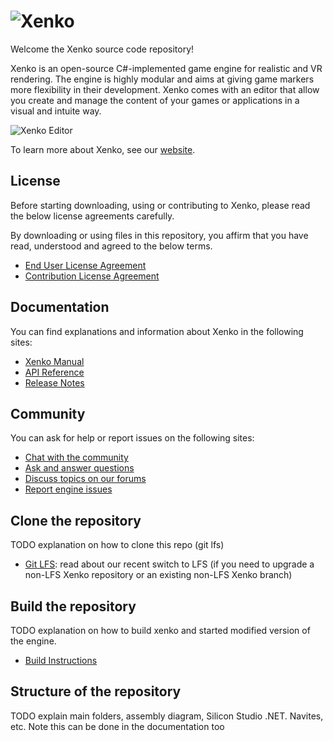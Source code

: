 ![Xenko](https://xenko.com/images/external/xenko-logo-side.png)
=======

Welcome the Xenko source code repository!

Xenko is an open-source C#-implemented game engine for realistic and VR rendering. 
The engine is highly modular and aims at giving game markers more flexibility in their development.
Xenko comes with an editor that allow you create and manage the content of your games or applications in a visual and intuite way.

![Xenko Editor](https://xenko.com/images/external/script-editor.png)

To learn more about Xenko, see our [website](https://xenko.com/).

## License

Before starting downloading, using or contributing to Xenko, please read the below license agreements carefully. 

By downloading or using files in this repository, you affirm that you have read, understood and agreed to the below terms.
* [End User License Agreement](LICENSE.md)
* [Contribution License Agreement](doc/ContributorLicenseAgreement.md)

## Documentation

You can find explanations and information about Xenko in the following sites:
* [Xenko Manual](http://doc.xenko.com/latest/manual)
* [API Reference](http://doc.xenko.com/latest/api/SiliconStudio.Assets.html)
* [Release Notes](http://doc.xenko.com/latest/manual)

## Community

You can ask for help or report issues on the following sites:
* [Chat with the community](https://gitter.im/SiliconStudio/xenko?utm_source=badge&utm_medium=badge&utm_campaign=pr-badge&utm_content=badge)
* [Ask and answer questions](http://answers.xenko.com/)
* [Discuss topics on our forums](http://forums.xenko.com/)
* [Report engine issues](https://github.com/SiliconStudio/xenko/issues)

## Clone the repository

TODO explanation on how to clone this repo (git lfs)

* [Git LFS](doc/GitLFS.md): read about our recent switch to LFS (if you need to upgrade a non-LFS Xenko repository or an existing non-LFS Xenko branch)

## Build the repository

TODO explanation on how to build xenko and started modified version of the engine.

* [Build Instructions](doc/GettingStarted.md)

## Structure of the repository

TODO explain main folders, assembly diagram, Silicon Studio .NET. Navites, etc. 
Note this can be done in the documentation too